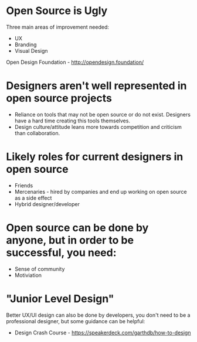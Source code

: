 # Open Source is Ugly
Three main areas of improvement needed:
* UX
* Branding
* Visual Design

Open Design Foundation - http://opendesign.foundation/

# Designers aren't well represented in open source projects
* Reliance on tools that may not be open source or do not exist. Designers have a hard time creating this tools themselves.
* Design culture/attitude leans more towards competition and criticism than collaboration.

# Likely roles for current designers in open source
* Friends
* Mercenaries - hired by companies and end up working on open source as a side effect
* Hybrid designer/developer

# Open source can be done by anyone, but in order to be successful, you need:
* Sense of community
* Motiviation

# "Junior Level Design" 
Better UX/UI design can also be done by developers, you don't need to be a professional designer, but some guidance can be helpful:
* Design Crash Course - https://speakerdeck.com/garthdb/how-to-design
